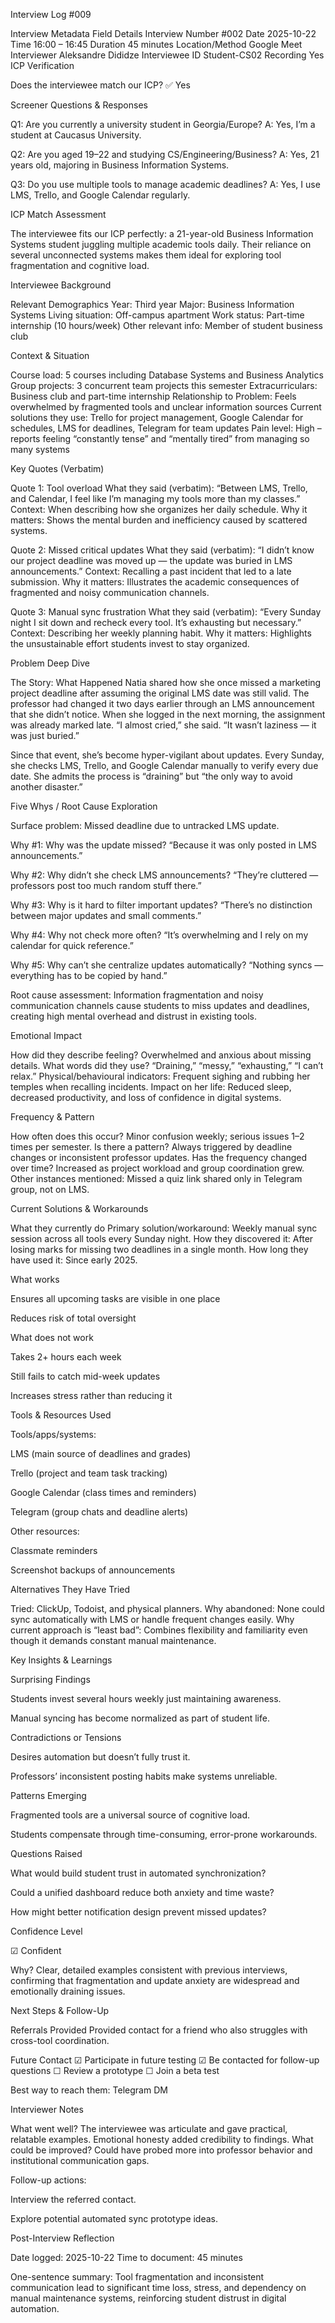 Interview Log #009

Interview Metadata
Field	Details
Interview Number	#002
Date	2025-10-22
Time	16:00 – 16:45
Duration	45 minutes
Location/Method	Google Meet
Interviewer	Aleksandre Dididze
Interviewee ID	Student-CS02
Recording	Yes
ICP Verification

Does the interviewee match our ICP? ✅ Yes

Screener Questions & Responses

Q1: Are you currently a university student in Georgia/Europe?
A: Yes, I’m a student at Caucasus University.

Q2: Are you aged 19–22 and studying CS/Engineering/Business?
A: Yes, 21 years old, majoring in Business Information Systems.

Q3: Do you use multiple tools to manage academic deadlines?
A: Yes, I use LMS, Trello, and Google Calendar regularly.

ICP Match Assessment

The interviewee fits our ICP perfectly: a 21-year-old Business Information Systems student juggling multiple academic tools daily. Their reliance on several unconnected systems makes them ideal for exploring tool fragmentation and cognitive load.

Interviewee Background

Relevant Demographics
Year: Third year
Major: Business Information Systems
Living situation: Off-campus apartment
Work status: Part-time internship (10 hours/week)
Other relevant info: Member of student business club

Context & Situation

Course load: 5 courses including Database Systems and Business Analytics
Group projects: 3 concurrent team projects this semester
Extracurriculars: Business club and part-time internship
Relationship to Problem: Feels overwhelmed by fragmented tools and unclear information sources
Current solutions they use: Trello for project management, Google Calendar for schedules, LMS for deadlines, Telegram for team updates
Pain level: High – reports feeling “constantly tense” and “mentally tired” from managing so many systems

Key Quotes (Verbatim)

Quote 1: Tool overload
What they said (verbatim): “Between LMS, Trello, and Calendar, I feel like I’m managing my tools more than my classes.”
Context: When describing how she organizes her daily schedule.
Why it matters: Shows the mental burden and inefficiency caused by scattered systems.

Quote 2: Missed critical updates
What they said (verbatim): “I didn’t know our project deadline was moved up — the update was buried in LMS announcements.”
Context: Recalling a past incident that led to a late submission.
Why it matters: Illustrates the academic consequences of fragmented and noisy communication channels.

Quote 3: Manual sync frustration
What they said (verbatim): “Every Sunday night I sit down and recheck every tool. It’s exhausting but necessary.”
Context: Describing her weekly planning habit.
Why it matters: Highlights the unsustainable effort students invest to stay organized.

Problem Deep Dive

The Story: What Happened
Natia shared how she once missed a marketing project deadline after assuming the original LMS date was still valid. The professor had changed it two days earlier through an LMS announcement that she didn’t notice. When she logged in the next morning, the assignment was already marked late. “I almost cried,” she said. “It wasn’t laziness — it was just buried.”

Since that event, she’s become hyper-vigilant about updates. Every Sunday, she checks LMS, Trello, and Google Calendar manually to verify every due date. She admits the process is “draining” but “the only way to avoid another disaster.”

Five Whys / Root Cause Exploration

Surface problem: Missed deadline due to untracked LMS update.

Why #1: Why was the update missed?
“Because it was only posted in LMS announcements.”

Why #2: Why didn’t she check LMS announcements?
“They’re cluttered — professors post too much random stuff there.”

Why #3: Why is it hard to filter important updates?
“There’s no distinction between major updates and small comments.”

Why #4: Why not check more often?
“It’s overwhelming and I rely on my calendar for quick reference.”

Why #5: Why can’t she centralize updates automatically?
“Nothing syncs — everything has to be copied by hand.”

Root cause assessment:
Information fragmentation and noisy communication channels cause students to miss updates and deadlines, creating high mental overhead and distrust in existing tools.

Emotional Impact

How did they describe feeling? Overwhelmed and anxious about missing details.
What words did they use? “Draining,” “messy,” “exhausting,” “I can’t relax.”
Physical/behavioural indicators: Frequent sighing and rubbing her temples when recalling incidents.
Impact on her life: Reduced sleep, decreased productivity, and loss of confidence in digital systems.

Frequency & Pattern

How often does this occur? Minor confusion weekly; serious issues 1–2 times per semester.
Is there a pattern? Always triggered by deadline changes or inconsistent professor updates.
Has the frequency changed over time? Increased as project workload and group coordination grew.
Other instances mentioned: Missed a quiz link shared only in Telegram group, not on LMS.

Current Solutions & Workarounds

What they currently do
Primary solution/workaround: Weekly manual sync session across all tools every Sunday night.
How they discovered it: After losing marks for missing two deadlines in a single month.
How long they have used it: Since early 2025.

What works

Ensures all upcoming tasks are visible in one place

Reduces risk of total oversight

What does not work

Takes 2+ hours each week

Still fails to catch mid-week updates

Increases stress rather than reducing it

Tools & Resources Used

Tools/apps/systems:

LMS (main source of deadlines and grades)

Trello (project and team task tracking)

Google Calendar (class times and reminders)

Telegram (group chats and deadline alerts)

Other resources:

Classmate reminders

Screenshot backups of announcements

Alternatives They Have Tried

Tried: ClickUp, Todoist, and physical planners.
Why abandoned: None could sync automatically with LMS or handle frequent changes easily.
Why current approach is “least bad”: Combines flexibility and familiarity even though it demands constant manual maintenance.

Key Insights & Learnings

Surprising Findings

Students invest several hours weekly just maintaining awareness.

Manual syncing has become normalized as part of student life.

Contradictions or Tensions

Desires automation but doesn’t fully trust it.

Professors’ inconsistent posting habits make systems unreliable.

Patterns Emerging

Fragmented tools are a universal source of cognitive load.

Students compensate through time-consuming, error-prone workarounds.

Questions Raised

What would build student trust in automated synchronization?

Could a unified dashboard reduce both anxiety and time waste?

How might better notification design prevent missed updates?

Confidence Level

☑ Confident

Why? Clear, detailed examples consistent with previous interviews, confirming that fragmentation and update anxiety are widespread and emotionally draining issues.

Next Steps & Follow-Up

Referrals Provided
Provided contact for a friend who also struggles with cross-tool coordination.

Future Contact
☑ Participate in future testing
☑ Be contacted for follow-up questions
☐ Review a prototype
☐ Join a beta test

Best way to reach them: Telegram DM

Interviewer Notes

What went well? The interviewee was articulate and gave practical, relatable examples. Emotional honesty added credibility to findings.
What could be improved? Could have probed more into professor behavior and institutional communication gaps.

Follow-up actions:

Interview the referred contact.

Explore potential automated sync prototype ideas.

Post-Interview Reflection

Date logged: 2025-10-22
Time to document: 45 minutes

One-sentence summary: Tool fragmentation and inconsistent communication lead to significant time loss, stress, and dependency on manual maintenance systems, reinforcing student distrust in digital automation.
